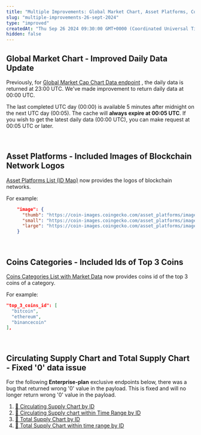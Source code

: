 ```yaml
---
title: "Multiple Improvements: Global Market Chart, Asset Platforms, Coin Categories, Historical Supply Chart"
slug: "multiple-improvements-26-sept-2024"
type: "improved"
createdAt: "Thu Sep 26 2024 09:30:00 GMT+0000 (Coordinated Universal Time)"
hidden: false
---
```

## Global Market Chart - Improved Daily Data Update

Previously, for [Global Market Cap Chart Data endpoint](https://docs.coingecko.com/reference/global-market-cap-chart) , the daily data is returned at 23:00 UTC. We've made improvement to return daily data at 00:00 UTC. 

The last completed UTC day (00:00) is available 5 minutes after midnight on the next UTC day (00:05). The cache will **always expire at 00:05 UTC**. If you wish to get the latest daily data (00:00 UTC), you can make request at 00:05 UTC or later.

<br />

## Asset Platforms - Included Images of Blockchain Network Logos

[Asset Platforms List (ID Map)](/reference/asset-platforms-list) now provides the logos of blockchain networks. 

For example:

```json
    "image": {
      "thumb": "https://coin-images.coingecko.com/asset_platforms/images/93/thumb/AN_logomark.png?1706606703",
      "small": "https://coin-images.coingecko.com/asset_platforms/images/93/small/AN_logomark.png?1706606703",
      "large": "https://coin-images.coingecko.com/asset_platforms/images/93/large/AN_logomark.png?1706606703"
    }
```

<br />

## Coins Categories - Included Ids of Top 3 Coins

[Coins Categories List with Market Data](/reference/coins-categories) now provides coins id of the top 3 coins of a category.

For example:

```json
"top_3_coins_id": [
  "bitcoin",
  "ethereum",
  "binancecoin"
],
```

<br />

## Circulating Supply Chart and Total Supply Chart - Fixed '0' data issue

For the following **Enterprise-plan** exclusive endpoints below, there was a bug that returned wrong '0' value in the payload. This is fixed and will no longer return wrong '0' value in the payload.

1. [👑 Circulating Supply Chart by ID](https://docs.coingecko.com/reference/coins-id-circulating-supply-chart)
2. [👑 Circulating Supply chart within Time Range by ID](https://docs.coingecko.com/reference/coins-id-circulating-supply-chart-range)
3. [👑 Total Supply Chart by ID](https://docs.coingecko.com/reference/coins-id-total-supply-chart)
4. [👑 Total Supply Chart within time range by ID](https://docs.coingecko.com/reference/coins-id-total-supply-chart-range)